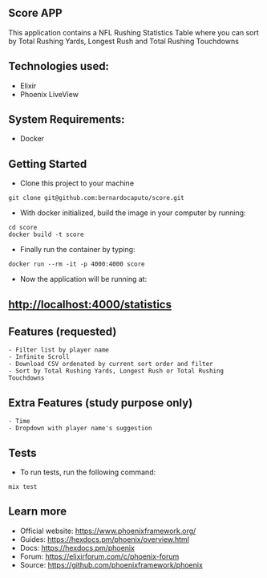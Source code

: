 ## Score APP

This application contains a NFL Rushing Statistics Table where you can sort by Total Rushing Yards, Longest Rush and Total Rushing Touchdowns

## Technologies used:
  - Elixir
  - Phoenix LiveView

## System Requirements:
  - Docker

## Getting Started
  - Clone this project to your machine

```
git clone git@github.com:bernardocaputo/score.git
```

  - With docker initialized, build the image in your computer by running: 
```
cd score
docker build -t score 
```

  - Finally run the container by typing:
```
docker run --rm -it -p 4000:4000 score
```

  - Now the application will be running at:
## [http://localhost:4000/statistics](http://localhost:4000/statistics)

## Features (requested)
    - Filter list by player name
    - Infinite Scroll
    - Download CSV ordenated by current sort order and filter
    - Sort by Total Rushing Yards, Longest Rush or Total Rushing Touchdowns
    
## Extra Features (study purpose only)
    - Time
    - Dropdown with player name's suggestion

## Tests
  - To run tests, run the following command:

```
mix test
```

## Learn more
  * Official website: https://www.phoenixframework.org/
  * Guides: https://hexdocs.pm/phoenix/overview.html
  * Docs: https://hexdocs.pm/phoenix
  * Forum: https://elixirforum.com/c/phoenix-forum
  * Source: https://github.com/phoenixframework/phoenix
